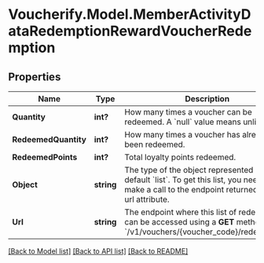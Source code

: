 # Voucherify.Model.MemberActivityDataRedemptionRewardVoucherRedemption

## Properties

Name | Type | Description | Notes
------------ | ------------- | ------------- | -------------
**Quantity** | **int?** | How many times a voucher can be redeemed. A &#x60;null&#x60; value means unlimited. | [optional] 
**RedeemedQuantity** | **int?** | How many times a voucher has already been redeemed. | [optional] 
**RedeemedPoints** | **int?** | Total loyalty points redeemed. | [optional] 
**Object** | **string** | The type of the object represented is by default &#x60;list&#x60;. To get this list, you need to make a call to the endpoint returned in the url attribute. | [optional] 
**Url** | **string** | The endpoint where this list of redemptions can be accessed using a **GET** method. &#x60;/v1/vouchers/{voucher_code}/redemptions&#x60; | [optional] 

[[Back to Model list]](../README.md#documentation-for-models) [[Back to API list]](../README.md#documentation-for-api-endpoints) [[Back to README]](../README.md)

